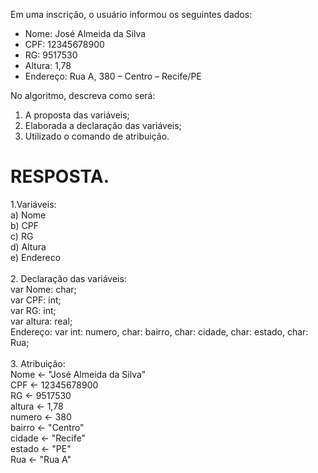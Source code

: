 Em uma inscrição, o usuário informou os seguintes dados:

- Nome: José Almeida da Silva
- CPF: 12345678900
- RG: 9517530
- Altura: 1,78
- Endereço: Rua A, 380 – Centro – Recife/PE

No algoritmo, descreva como será:
1. A proposta das variáveis;
2. Elaborada a declaração das variáveis;
3. Utilizado o comando de atribuição. 

# RESPOSTA.

1.Variáveis: <br>
a) Nome <br>
b) CPF <br>
c) RG <br>
d) Altura <br>
e) Endereco <br>
<br>
2. Declaração das variáveis: <br>
var Nome: char; <br>
var CPF: int; <br>
var RG: int; <br>
var altura: real; <br>
Endereço: var int: numero, char: bairro, char: cidade, char: estado, char: Rua; <br>
<br>
3. Atribuição: <br>
Nome <- "José Almeida da Silva" <br>
CPF <- 12345678900 <br>
RG <- 9517530 <br>
altura <- 1,78 <br>
numero <- 380 <br>
bairro <- "Centro" <br>
cidade <- "Recife" <br>
estado <- "PE" <br>
Rua <- "Rua A" <br>


